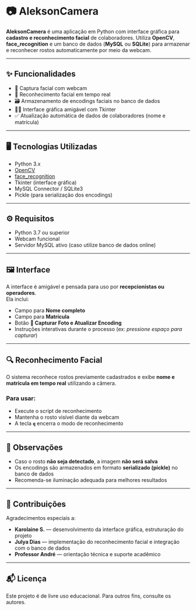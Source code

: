 # 📷 AleksonCamera

**AleksonCamera** é uma aplicação em Python com interface gráfica para **cadastro e reconhecimento facial** de colaboradores. Utiliza **OpenCV**, **face_recognition** e um banco de dados (**MySQL** ou **SQLite**) para armazenar e reconhecer rostos automaticamente por meio da webcam.

---

## ✨ Funcionalidades

- 📸 Captura facial com webcam  
- 🧠 Reconhecimento facial em tempo real  
- 🗃️ Armazenamento de encodings faciais no banco de dados  
- 🧑‍💼 Interface gráfica amigável com Tkinter  
- ✅ Atualização automática de dados de colaboradores (nome e matrícula)  

---

## 🖥️ Tecnologias Utilizadas

- Python 3.x  
- [OpenCV](https://opencv.org/)  
- [face_recognition](https://github.com/ageitgey/face_recognition)  
- Tkinter (interface gráfica)  
- MySQL Connector / SQLite3  
- Pickle (para serialização dos encodings)  

---

## ⚙️ Requisitos

- Python 3.7 ou superior  
- Webcam funcional  
- Servidor MySQL ativo (caso utilize banco de dados online)  

---

## 🖼️ Interface

A interface é amigável e pensada para uso por **recepcionistas ou operadores**.  
Ela inclui:

- Campo para **Nome completo**  
- Campo para **Matrícula**  
- Botão **📸 Capturar Foto e Atualizar Encoding**  
- Instruções interativas durante o processo (ex: *pressione espaço para capturar*)  

---

## 🔍 Reconhecimento Facial

O sistema reconhece rostos previamente cadastrados e exibe **nome e matrícula em tempo real** utilizando a câmera.

### Para usar:
- Execute o script de reconhecimento
- Mantenha o rosto visível diante da webcam
- A tecla **`q`** encerra o modo de reconhecimento

---

## 📌 Observações

- Caso o rosto **não seja detectado**, a imagem **não será salva**  
- Os encodings são armazenados em formato **serializado (pickle)** no banco de dados  
- Recomenda-se iluminação adequada para melhores resultados  

---

## 🤝 Contribuições

Agradecimentos especiais a:

- **Karolaine S.** — desenvolvimento da interface gráfica, estruturação do projeto  
- **Julya Dias** — implementação do reconhecimento facial e integração com o banco de dados  
- **Professor André** — orientação técnica e suporte acadêmico  

---

## 📬 Licença

Este projeto é de livre uso educacional. Para outros fins, consulte os autores.
